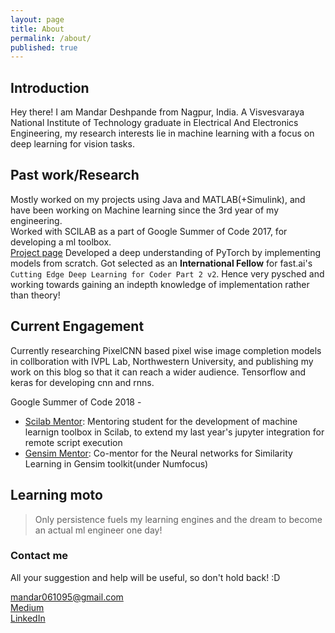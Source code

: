 ```yaml
---
layout: page
title: About
permalink: /about/
published: true
---
```

## Introduction
Hey there! 
I am Mandar Deshpande from Nagpur, India. A Visvesvaraya National Institute of Technology graduate in Electrical And Electronics Engineering, my research interests lie in machine learning with a focus on deep learning for vision tasks. 

## Past work/Research
Mostly worked on my projects using Java and MATLAB(+Simulink), and have been working on Machine learning since the 3rd year of my engineering.  
Worked with SCILAB as a part of Google Summer of Code 2017, for developing a ml toolbox.  
<a href="https://summerofcode.withgoogle.com/projects/#6738686042439680">Project page</a>
Developed a deep understanding of PyTorch by implementing models from scratch. Got selected as an **International Fellow** for fast.ai's ```Cutting Edge Deep Learning for Coder Part 2 v2```. Hence very pysched and working towards gaining an indepth knowledge of implementation rather than theory! 

## Current Engagement
Currently researching PixelCNN based pixel wise image completion models in collboration with IVPL Lab, Northwestern University, and publishing my work on this blog so that it can reach a wider audience. Tensorflow and keras for developing cnn and rnns.   
  
Google Summer of Code 2018 -   
- [Scilab Mentor](https://summerofcode.withgoogle.com/projects/#4959724454281216): Mentoring student for the development of machine learnign toolbox in Scilab, to extend my last year's jupyter integration for remote script execution
- [Gensim Mentor](https://summerofcode.withgoogle.com/projects/#4788943535472640): Co-mentor for the Neural networks for Similarity Learning in Gensim toolkit(under Numfocus) 

## Learning moto
>Only persistence fuels my learning engines and the dream to become an actual ml engineer one day!  
  


### Contact me
All your suggestion and help will be useful, so don't hold back! :D  

[mandar061095@gmail.com](mailto:mandar061095@gmail.com)  
[Medium](https://medium.com/@razzormandar)  
[LinkedIn](https://www.linkedin.com/in/mandardeshpande1995/)
